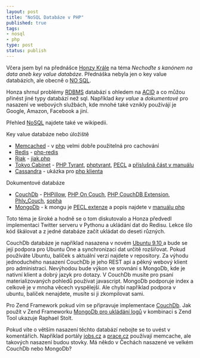 ```yaml
--- 
layout: post
title: "NoSQL Databáze v PHP"
published: true
tags: 
- nosql
- php
type: post
status: publish
---
```

V&#269;era jsem byl na p&#345;edn&aacute;&scaron;ce <a href="http://twitter.com/honzakral">Honzy Kr&aacute;le</a> na t&eacute;ma <em>Necho&#271;te s kan&oacute;nem na data aneb key value datab&aacute;ze</em>. P&#345;edn&aacute;&scaron;ka nebyla jen o key value datab&aacute;z&iacute;ch, ale obecn&#283; o <a href="http://nosql-databases.org/" target="_blank">NO SQL</a>.

Honza shrnul probl&eacute;my <a href="http://en.wikipedia.org/wiki/RDBMS">RDBMS</a> datab&aacute;z&iacute; s ohledem na <a href="http://en.wikipedia.org/wiki/ACID">ACID</a> a co m&#367;&#382;ou p&#345;in&eacute;st jin&eacute; typy datab&aacute;z&iacute; ne&#382; sql. Nap&#345;&iacute;klad <em>key value</em> a <em>dokumentov&eacute;</em> pro nasazen&iacute; ve webov&yacute;ch slu&#382;b&aacute;ch, kde mnoh&eacute; tak&eacute; vznikly pou&#382;&iacute;v&aacute;j&iacute; je Google, Amazon, Facebook a jin&iacute;.

P&#345;ehled <a href="http://en.wikipedia.org/wiki/NoSQL">NoSQL</a> najdete tak&eacute; ve wikipedii.

Key value datab&aacute;ze nebo &uacute;lo&#382;i&scaron;t&#283;
<ul>
	<li><a href="http://www.danga.com/memcached/">Memcached</a> - v <a href="http://cz2.php.net/memcache">php</a> velmi dob&#345;e pou&#382;iteln&aacute; pro cachov&aacute;n&iacute;</li>
	<li><a href="http://code.google.com/p/redis/">Redis</a> - <a href="http://code.google.com/p/php-redis/">php-redis</a></li>
	<li><a href="http://riak.basho.com/">Riak</a> - <a href="http://hg.basho.com/riak/src/tip/client_lib/jiak.php">jiak.php</a></li>
	<li><a href="http://1978th.net/tokyocabinet/">Tokyo Cabinet</a> - <a href="http://mamasam.indefero.net/p/tyrant/">PHP Tyrant</a>, <a href="http://code.google.com/p/phptyrant/">phptyrant</a>, <a href="http://pecl.php.net/package/tokyo_tyrant">PECL</a> a <a href="http://www.php.net/manual/en/book.tokyo-tyrant.php">p&#345;&iacute;slu&scaron;n&aacute; &#269;&aacute;st v manu&aacute;lu</a></li>
	<li><a href="http://incubator.apache.org/cassandra/">Cassandra</a> - uk&aacute;zka pro <a href="http://wiki.apache.org/cassandra/ClientExamples">php klienta</a></li>
</ul>
Dokumentov&eacute; datab&aacute;ze
<ul>
	<li><a href="couchdb.apache.org/">CouchDb</a> - <a href="http://arbitracker.org/phpillow.html">PHPillow</a>, <a href="http://github.com/dready92/PHP-on-Couch">PHP On Couch</a>, <a href="http://www.topdog.za.net/php_couchdb_extension">PHP CouchDB Extension</a>, <a href="http://github.com/weierophinney/phly/tree/master/Phly_Couch">Phly_Couch</a>, <a href="http://github.com/shevron/sopha/tree/master">sopha</a></li>
	<li><a href="www.mongodb.org/">MongoDb</a> - k mongu je <a href="http://pecl.php.net/package/mongo">PECL extenze</a> a popis najdete v <a href="http://php.net/manual/en/class.mongodb.php">manu&aacute;lu php</a></li>
</ul>
Toto t&eacute;ma je &scaron;irok&eacute; a hodn&#283; se o tom diskutovalo a Honza p&#345;edvedl implementaci Twitter serveru v Pythonu a ukl&aacute;d&aacute;n&iacute; dat do Redisu. Lekce &scaron;lo k&oacute;d &scaron;k&aacute;lovat a z jedn&eacute; datab&aacute;ze za&#269;&iacute;t ukl&aacute;dat do deseti r&#367;zn&yacute;ch.

CouchDb datab&aacute;ze je nap&#345;&iacute;klad nasazena v nov&eacute;m <a href="http://www.linux-magazine.com/Online/News/Relaxed-Ubuntu-9.10-CouchDB-to-be-Integrated">Ubuntu 9.10 </a>a bude se jej&iacute; podpora pro Ubuntu One a synchronizaci dat ur&#269;it&#283; roz&scaron;i&#345;ovat. Pokud pou&#382;&iacute;v&aacute;te Ubuntu, bal&iacute;&#269;ek s aktu&aacute;ln&iacute; verz&iacute; najdete v repository. Za v&yacute;hodu jednoduch&eacute;ho nasazen&iacute; CouchDb je jeho REST api a p&#283;kn&yacute; webov&yacute; klient pro administraci. Nev&yacute;hodou bude v&yacute;kon ve srovn&aacute;n&iacute; s MongoDb, kde je nativn&iacute; klient a dobr&yacute; jazyk pro dotazy. V CouchDb mus&iacute;te pro psan&iacute; materializovan&yacute;ch pohled&#367; pou&#382;&iacute;vat javascript. MongoDb podporuje index a celkov&#283; je v mnoha v&#283;cech vysp&#283;lej&scaron;&iacute;. Ale chyb&iacute; nap&#345;&iacute;klad podpora v ubuntu, bal&iacute;&#269;ek nenajdete, mus&iacute;te si ji zkompilovat sami.

Pro Zend Framework pokud v&iacute;m se p&#345;ipravuje implementace <a href="http://framework.zend.com/wiki/display/ZFPROP/Zend_Couch+-+Matthew+Weier+O%27Phinney">CouchDb</a>. Jak pou&#382;&iacute;t v Zend Frameworku <a href="http://raphaelstolt.blogspot.com/2009/09/logging-to-mongodb-and-accessing-log.html">MongoDb pro ukl&aacute;d&aacute;n&iacute; log&#367;</a> v kombinaci s Zend Tool ukazuje Raphael Stolt.

Pokud v&iacute;te o v&#283;t&scaron;&iacute;m nasazen&iacute; t&#283;chto datab&aacute;z&iacute; nebojte se to uv&eacute;st v koment&aacute;&#345;&iacute;ch. Nap&#345;&iacute;klad port&aacute;ly <a href="http://www.jobs.cz" target="_blank">jobs.cz</a> a <a href="http://www.prace.cz">prace.cz</a> pou&#382;&iacute;vaj&iacute; memcache, ale takov&yacute;ch nasazen&iacute; budou stovky. M&aacute; n&#283;kdo v &#268;ech&aacute;ch nasazen&eacute; ve velk&eacute;m CouchDb nebo MongoDb?
<div id="_mcePaste" style="overflow: hidden; position: absolute; left: -10000px; top: 61px; width: 1px; height: 1px;">http://arbitracker.org/phpillow.html</div>
